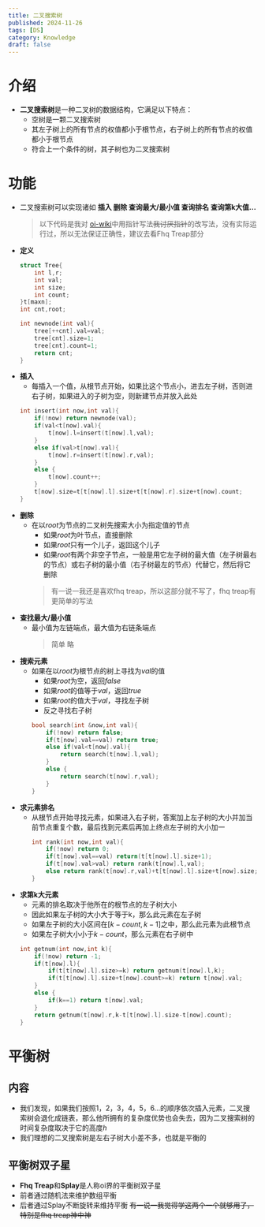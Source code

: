 ```yaml
---
title: 二叉搜索树
published: 2024-11-26
tags: [DS]
category: Knowledge
draft: false
---
```


# 介绍
- **二叉搜索树**是一种二叉树的数据结构，它满足以下特点：
	- 空树是一颗二叉搜索树
	- 其左子树上的所有节点的权值都小于根节点，右子树上的所有节点的权值都小于根节点
	- 符合上一个条件的树，其子树也为二叉搜索树

# 功能
- 二叉搜索树可以实现诸如 **插入 删除 查询最大/最小值 查询排名 查询第k大值...** 
	>以下代码是我对 [oi-wiki](https://oi-wiki.org/ds/bst/)中用指针写法~~我讨厌指针~~的改写法，没有实际运行过，所以无法保证正确性，建议去看Fhq Treap部分
- **定义**
	```cpp
	struct Tree{
		int l,r;
		int val;
		int size;
		int count;
	}t[maxn];
	int cnt,root;

	int newnode(int val){
		tree[++cnt].val=val;
		tree[cnt].size=1;
		tree[cnt].count=1;
		return cnt;
	}
	```
- **插入**
	- 每插入一个值，从根节点开始，如果比这个节点小，进去左子树，否则进右子树，如果进入的子树为空，则新建节点并放入此处
	```cpp
	int insert(int now,int val){
		if(!now) return newnode(val);
		if(val<t[now].val){
			t[now].l=insert(t[now].l,val);
		}
		else if(val>t[now].val){
			t[now].r=insert(t[now].r,val);
		}
		else {
			t[now].count++;
		}
		t[now].size=t[t[now].l].size+t[t[now].r].size+t[now].count;
	}
	```
- **删除**
	- 在以$root$为节点的二叉树先搜索大小为指定值的节点
		- 如果$root$为叶节点，直接删除
		- 如果$root$只有一个儿子，返回这个儿子
		- 如果$root$有两个非空子节点，一般是用它左子树的最大值（左子树最右的节点）或右子树的最小值（右子树最左的节点）代替它，然后将它删除
		>有一说一我还是喜欢fhq treap，所以这部分就不写了，fhq treap有更简单的写法
- **查找最大/最小值**
	- 最小值为左链端点，最大值为右链条端点
		>简单 略
- **搜索元素**
	- 如果在以$root$为根节点的树上寻找为$val$的值
		- 如果$root$为空，返回$false$
		- 如果$root$的值等于$val$，返回$true$
		- 如果$root$的值大于$val$，寻找左子树
		- 反之寻找右子树
		```cpp
		bool search(int &now,int val){
			if(!now) return false;
			if(t[now].val==val) return true;
			else if(val<t[now].val){
				return search(t[now].l,val);
			}
			else {
				return search(t[now].r,val);
			}
		}
		```
- **求元素排名**
	- 从根节点开始寻找元素，如果进入右子树，答案加上左子树的大小并加当前节点重复个数，最后找到元素后再加上终点左子树的大小加一
		```cpp
		int rank(int now,int val){
			if(!now) return 0;
			if(t[now].val==val) return(t[t[now].l].size+1);
			if(t[now].val>val) return rank(t[now].l,val);
			else return rank(t[now].r,val)+t[t[now].l].size+t[now].size;
		}
		```
- **求第k大元素**
	- 元素的排名取决于他所在的根节点的左子树大小
	- 因此如果左子树的大小大于等于k，那么此元素在左子树
	- 如果左子树的大小区间在$[k-count,k-1]$之中，那么此元素为此根节点
	- 如果左子树大小小于$k-count$，那么元素在右子树中
	```cpp
	int getnum(int now,int k){
		if(!now) return -1;
		if(t[now].l){
			if(t[t[now].l].size>=k) return getnum(t[now].l,k);
			if(t[t[now].l].size+t[now].count>=k) return t[now].val;
		}
		else {
			if(k==1) return t[now].val;
		}
		return getnum(t[now].r,k-t[t[now].l].size-t[now].count);
	}
	```

# 平衡树
## 内容
- 我们发现，如果我们按照$1，2，3，4，5，6 ...$的顺序依次插入元素，二叉搜索树会退化成链表，那么他所拥有的复杂度优势也会失去，因为二叉搜索树的时间复杂度取决于它的高度$h$ 
- 我们理想的二叉搜索树是左右子树大小差不多，也就是平衡的
## 平衡树双子星
- **Fhq Treap**和**Splay**是人称oi界的平衡树双子星
- 前者通过随机法来维护数组平衡
- 后者通过Splay不断旋转来维持平衡
  ~~有一说一我觉得学这两个一个就够用了，特别是fhq treap神中神~~